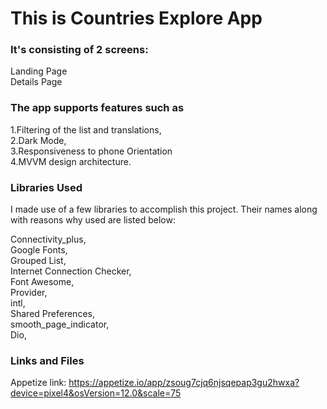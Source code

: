 # This is Countries Explore App

### It's consisting of 2 screens:
Landing Page<br />
Details Page

### The app supports features such as

1.Filtering of the list and translations,<br />
2.Dark Mode, <br />
3.Responsiveness to phone Orientation<br />
4.MVVM design architecture. <br />

### Libraries Used
I made use of a few libraries to accomplish this project. Their names along with reasons why used are listed below:

Connectivity_plus,<br />
Google Fonts,<br />
Grouped List,<br />
Internet Connection Checker,<br />
Font Awesome,<br />
Provider,<br />
intl,<br />
Shared Preferences,<br />
smooth_page_indicator,<br />
Dio,<br />


### Links and Files

Appetize link: https://appetize.io/app/zsoug7cjq6njsqepap3gu2hwxa?device=pixel4&osVersion=12.0&scale=75
